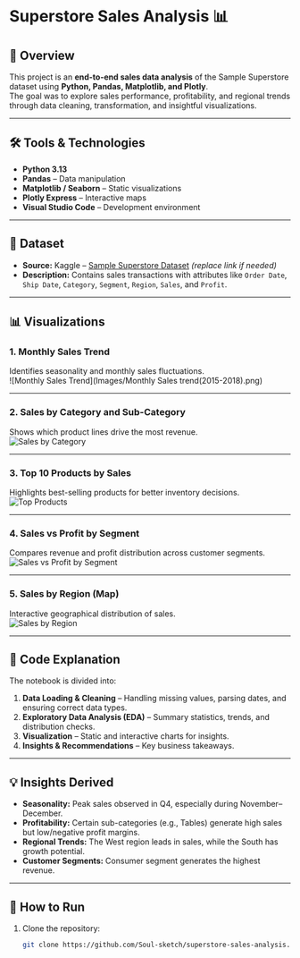 # Superstore Sales Analysis 📊

## 📌 Overview
This project is an **end-to-end sales data analysis** of the Sample Superstore dataset using **Python, Pandas, Matplotlib, and Plotly**.  
The goal was to explore sales performance, profitability, and regional trends through data cleaning, transformation, and insightful visualizations.

---

## 🛠 Tools & Technologies
- **Python 3.13**
- **Pandas** – Data manipulation
- **Matplotlib / Seaborn** – Static visualizations
- **Plotly Express** – Interactive maps
- **Visual Studio Code** – Development environment

---

## 📂 Dataset
- **Source:** Kaggle – [Sample Superstore Dataset](https://www.kaggle.com/datasets/blank/sample-superstore) *(replace link if needed)*
- **Description:** Contains sales transactions with attributes like `Order Date`, `Ship Date`, `Category`, `Segment`, `Region`, `Sales`, and `Profit`.

---

## 📊 Visualizations

### 1. Monthly Sales Trend
Identifies seasonality and monthly sales fluctuations.  
![Monthly Sales Trend](Images/Monthly Sales trend(2015-2018).png)

---

### 2. Sales by Category and Sub-Category
Shows which product lines drive the most revenue.  
![Sales by Category](Images/Sales_by_Sub_Category_and_Category.png)

---

### 3. Top 10 Products by Sales
Highlights best-selling products for better inventory decisions.  
![Top Products](Images/Top_10_products_by_Sales.png)

---

### 4. Sales vs Profit by Segment
Compares revenue and profit distribution across customer segments.  
![Sales vs Profit by Segment](Images/Sales_vs_Profit_Segment.png)

---

### 5. Sales by Region (Map)
Interactive geographical distribution of sales.  
![Sales by Region](Images/Sales_by_Region_Map.png)

---

## 📜 Code Explanation
The notebook is divided into:
1. **Data Loading & Cleaning** – Handling missing values, parsing dates, and ensuring correct data types.
2. **Exploratory Data Analysis (EDA)** – Summary statistics, trends, and distribution checks.
3. **Visualization** – Static and interactive charts for insights.
4. **Insights & Recommendations** – Key business takeaways.

---

## 💡 Insights Derived
- **Seasonality:** Peak sales observed in Q4, especially during November–December.
- **Profitability:** Certain sub-categories (e.g., Tables) generate high sales but low/negative profit margins.
- **Regional Trends:** The West region leads in sales, while the South has growth potential.
- **Customer Segments:** Consumer segment generates the highest revenue.

---

## 📌 How to Run
1. Clone the repository:
   ```bash
   git clone https://github.com/Soul-sketch/superstore-sales-analysis.git
